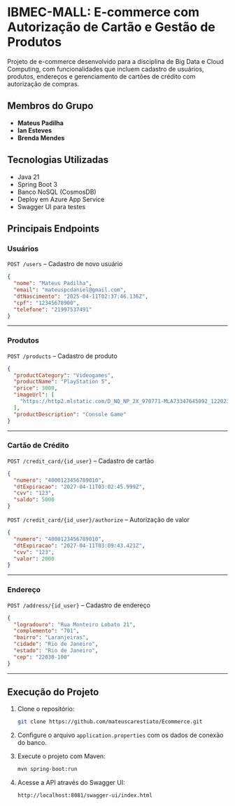 # IBMEC-MALL: E-commerce com Autorização de Cartão e Gestão de Produtos

Projeto de e-commerce desenvolvido para a disciplina de Big Data e Cloud Computing, com funcionalidades que incluem cadastro de usuários, produtos, endereços e gerenciamento de cartões de crédito com autorização de compras.

## Membros do Grupo
- **Mateus Padilha**  
- **Ian Esteves**  
- **Brenda Mendes**

## Tecnologias Utilizadas
- Java 21
- Spring Boot 3
- Banco NoSQL (CosmosDB)
- Deploy em Azure App Service
- Swagger UI para testes


## Principais Endpoints

### Usuários
`POST /users` – Cadastro de novo usuário  
```json
{
  "nome": "Mateus Padilha",
  "email": "mateuspcdaniel@gmail.com",
  "dtNascimento": "2025-04-11T02:37:46.136Z",
  "cpf": "12345678900",
  "telefone": "21997537491"
}
```

---

### Produtos
`POST /products` – Cadastro de produto  
```json
{
  "productCategory": "Videogames",
  "productName": "PlayStation 5",
  "price": 3000,
  "imageUrl": [
    "https://http2.mlstatic.com/D_NQ_NP_2X_970771-MLA73347645092_122023-F.webp"
  ],
  "productDescription": "Console Game"
}
```

---

### Cartão de Crédito
`POST /credit_card/{id_user}` – Cadastro de cartão  
```json
{
  "numero": "4000123456789010",
  "dtExpiracao": "2027-04-11T03:02:45.999Z",
  "cvv": "123",
  "saldo": 5000
}
```

`POST /credit_card/{id_user}/authorize` – Autorização de valor  
```json
{
  "numero": "4000123456789010",
  "dtExpiracao": "2027-04-11T03:09:43.421Z",
  "cvv": "123",
  "valor": 2000
}
```

---

### Endereço
`POST /address/{id_user}` – Cadastro de endereço  
```json
{
  "logradouro": "Rua Monteiro Lobato 21",
  "complemento": "701",
  "bairro": "Laranjeiras",
  "cidade": "Rio de Janeiro",
  "estado": "Rio de Janeiro",
  "cep": "22030-100"
}
```

---

## Execução do Projeto

1. Clone o repositório:
   ```bash
   git clone https://github.com/mateuscarestiato/Ecommerce.git
   ```

2. Configure o arquivo `application.properties` com os dados de conexão do banco.

3. Execute o projeto com Maven:
   ```bash
   mvn spring-boot:run
   ```

4. Acesse a API através do Swagger UI:
   ```
   http://localhost:8081/swagger-ui/index.html
   ```



